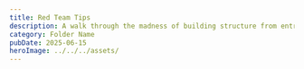 ```yaml
---
title: Red Team Tips
description: A walk through the madness of building structure from entropy.
category: Folder Name
pubDate: 2025-06-15
heroImage: ../../../assets/
---
```

